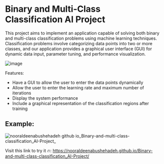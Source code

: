# Binary and Multi-Class Classification AI Project
This project aims to implement an application capable of solving both binary and multi-class classification problems using machine learning techniques. Classification problems involve categorizing data points into two or more classes, and our application provides a graphical user interface (GUI) for dynamic data input, parameter tuning, and performance visualization.

![image](https://github.com/NoorAldeenAbuShehadeh/Binary-and-multi-class-classification_AI-Project/assets/102482887/82278aea-fa31-48cb-a8a2-c3ab05dbabf3)

Features:
- Have a GUI to allow the user to enter the data points dynamically
- Allow the user to enter the learning rate and maximum number of iterations
- Display the system performance
- Include a graphical representation of the classification regions after training

## Example:
![nooraldeenabushehadeh github io_Binary-and-multi-class-classification_AI-Project_](https://github.com/NoorAldeenAbuShehadeh/Binary-and-multi-class-classification_AI-Project/assets/102482887/db8ddd84-21fd-43de-9624-9dbf136f377d)

Visit this link to try it 🔥: https://nooraldeenabushehadeh.github.io/Binary-and-multi-class-classification_AI-Project/
